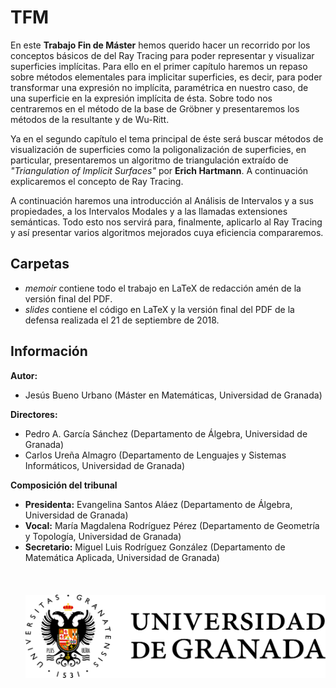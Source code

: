 # TFM

En este **Trabajo Fin de Máster** hemos querido hacer un recorrido por los conceptos básicos de del Ray Tracing para poder representar y visualizar superficies implícitas. Para ello en el  primer capítulo haremos un repaso sobre métodos elementales para implicitar superficies, es decir, para poder transformar una expresión no implícita, paramétrica en nuestro caso, de una superficie en la expresión implícita de ésta. Sobre todo nos centraremos en el método de la base de Gröbner y presentaremos los métodos de la resultante y de Wu-Ritt.

Ya en el segundo capítulo el tema principal de éste será buscar métodos de visualización de superficies como la poligonalización de superficies, en particular, presentaremos un algoritmo de triangulación extraído de *"Triangulation of Implicit Surfaces"* por **Erich Hartmann**. A continuación explicaremos el concepto de Ray Tracing.

A continuación haremos una introducción al Análisis de Intervalos y a sus propiedades, a los Intervalos Modales y a las llamadas extensiones semánticas. Todo esto nos servirá para, finalmente, aplicarlo al Ray Tracing y así presentar varios algoritmos mejorados cuya eficiencia compararemos.

## Carpetas

* *memoir* contiene todo el trabajo en LaTeX de redacción amén de la versión final del PDF.
* *slides* contiene el código en LaTeX y la versión final del PDF de la defensa realizada el 21 de septiembre de 2018.

## Información

**Autor:**
* Jesús Bueno Urbano (Máster en Matemáticas, Universidad de Granada)

**Directores:**
* Pedro A. García Sánchez (Departamento de Álgebra, Universidad de Granada)
* Carlos Ureña Almagro (Departamento de Lenguajes y Sistemas Informáticos, Universidad de Granada)

**Composición del tribunal**
* **Presidenta:** Evangelina Santos Aláez (Departamento de Álgebra, Universidad de Granada)
* **Vocal:** María Magdalena Rodríguez Pérez (Departamento de Geometría y Topología, Universidad de Granada)
* **Secretario:** Miguel Luis Rodríguez González (Departamento de Matemática Aplicada, Universidad de Granada)
<br></br>
<br></br>
![](https://raw.githubusercontent.com/buenourbano/TFM/master/memoir/images/logo_ugr.png)
<br></br>
